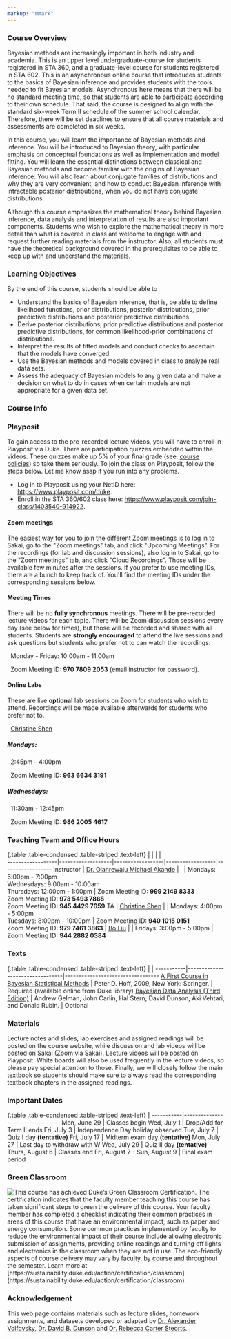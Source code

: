 ```yaml
---
markup: "mmark"
---
```


### Course Overview
Bayesian methods are increasingly important in both industry and academia. This is an upper level undergraduate-course for students registered in STA 360, and a graduate-level course for students registered in STA 602. This is an asynchronous online course that introduces students to the basics of Bayesian inference and provides students with the tools needed to fit Bayesian models. Asynchronous here means that there will be no standard meeting time, so that students are able to participate according to their own schedule. That said, the course is designed to align with the standard six-week Term II schedule of the summer school calendar. Therefore, there will be set deadlines to ensure that all course materials and assessments are completed in six weeks.

In this course, you will learn the importance of Bayesian methods and inference. You will be introduced to Bayesian theory, with particular emphasis on conceptual foundations as well as implementation and model fitting. You will learn the essential distinctions between classical and Bayesian methods and become familiar with the origins of Bayesian inference. You will also learn about conjugate families of distributions and why they are very convenient, and how to conduct Bayesian inference with intractable posterior distributions,  when you do not have conjugate distributions.

Although this course emphasizes the mathematical theory behind Bayesian inference, data analysis and interpretation of results are also important components. Students who wish to explore the mathematical theory in more detail than what is covered in class are welcome to engage with and request further reading materials from the instructor. Also, all students must have the theoretical background covered in the prerequisites to be able to keep up with and understand the materials. 


### Learning Objectives

By the end of this course, students should be able to

-  Understand the basics of Bayesian inference, that is, be able to define likelihood functions, prior distributions, posterior distributions, prior predictive distributions and posterior predictive distributions.
- Derive posterior distributions, prior predictive distributions and posterior predictive distributions, for common likelihood-prior combinations of distributions.
- Interpret the results of fitted models and conduct checks to ascertain that the models have converged.
- Use the Bayesian methods and models covered in class to analyze real data sets.
- Assess the adequacy of Bayesian models to any given data and make a decision on what to do in cases when certain models are not appropriate for a given data set.




### Course Info

### Playposit

To gain access to the pre-recorded lecture videos, you will have to enroll in Playposit via Duke. There are participation quizzes embedded within the videos. These quizzes make up 5% of your final grade (see: [course policies](https://sta-360-602l-su20.github.io/Course-Website/policies/)) so take them seriously. To join the class on Playposit, follow the steps below. Let me know asap if you run into any problems.
 + Log in to Playposit using your NetID here: https://www.playposit.com/duke.
 + Enroll in the STA 360/602 class here: https://www.playposit.com/join-class/1403540-914922.

#### Zoom meetings

The easiest way for you to join the different Zoom meetings is to log in to Sakai, go to the "Zoom meetings" tab, and click "Upcoming Meetings". For the recordings (for lab and discussion sessions), also log in to Sakai, go to the "Zoom meetings" tab, and click "Cloud Recordings". Those will be available few minutes after the sessions. If you prefer to use meeting IDs, there are a bunch to keep track of. You'll find the meeting IDs under the corresponding sessions below.

#### Meeting Times

There will be no **fully synchronous** meetings. There will be pre-recorded lecture videos for each topic. There will be Zoom discussion sessions every day (see below for times), but those will be recorded and shared with all students. Students are **strongly encouraged** to attend the live sessions and ask questions but students who prefer not to can watch the recordings.

<font color="#6CA0DC"><i class="fas fa-calendar-alt fa-lg"></i></font> &nbsp; Monday - Friday: 10:00am - 11:00am

<font color="#6CA0DC"><i class="fas fa-university fa-lg"></i></font> &nbsp; Zoom Meeting ID: **970 7809 2053** (email instructor for password).</font>  

#### Online Labs

These are live **optional** lab sessions on Zoom  for students who wish to attend. Recordings will be made available afterwards for students who prefer not to.

<font color="#6CA0DC"><i class="fas fa-user fa-lg"></i></font> &nbsp; [Christine Shen](https://stat.duke.edu/people/christine-shen)

##### Mondays:
<font color="#6CA0DC"><i class="fas fa-calendar-alt fa-lg"></i></font> &nbsp; 2:45pm - 4:00pm

<font color="#6CA0DC"><i class="fas fa-university fa-lg"></i></font> &nbsp; Zoom Meeting ID: **963 6634 3191**

##### Wednesdays:
<font color="#6CA0DC"><i class="fas fa-calendar-alt fa-lg"></i></font> &nbsp; 11:30am - 12:45pm

<font color="#6CA0DC"><i class="fas fa-university fa-lg"></i></font> &nbsp; Zoom Meeting ID: **986 2005 4617**


### Teaching Team and Office Hours 

{.table .table-condensed .table-striped .text-left}
<span></span>     | <span></span>     | <span></span>    | <span></span>    |  <span></span>      
------------------|-------------------|------------------|------------------|------------------ 
Instructor        | [Dr. Olanrewaju Michael Akande](https://akandelanre.github.io.) | <a href="mailto:olanrewaju.akande@duke.edu" title="email"><i class="fa fa-envelope"></i></a> &nbsp; <a href="https://github.com/akandelanre" title="GitHub"><i class="fa fa-github"></i></a> | Mondays: 6:00pm - 7:00pm <br /> Wednesdays: 9:00am - 10:00am <br /> Thursdays: 12:00pm - 1:00pm | Zoom Meeting ID: **999 2149 8333** <br /> Zoom Meeting ID: **973 5493 7865** <br /> Zoom Meeting ID: **945 4429 7659**
TA               | [Christine Shen](https://stat.duke.edu/people/christine-shen) | <a href="mailto:yueming.shen@duke.edu" title="email"><i class="fa fa-envelope"></i></a> | Mondays: 4:00pm - 5:00pm <br /> Tuesdays: 8:00pm - 10:00pm | Zoom Meeting ID: **940 1015 0151** <br /> Zoom Meeting ID: **979 7461 3863**
                 | [Bo Liu](https://stat.duke.edu/people/bo-liu-0) | <a href="mailto:bo.liu1997@duke.edu" title="email"><i class="fa fa-envelope"></i></a> | Fridays: 3:00pm - 5:00pm | Zoom Meeting ID: **944 2882 0384**


### Texts

{.table .table-condensed .table-striped .text-left}
 <span></span>     | <span></span> | <span></span> 
-----------|---------------------------------|----------------------------------
[A First Course in Bayesian Statistical Methods](https://find.library.duke.edu/catalog/DUKE004968562) | Peter D. Hoff, 2009, New York: Springer. | Required (available online from Duke library)
[Bayesian Data Analysis (Third Edition)](http://www.amazon.com/Bayesian-Analysis-Chapman-Statistical-Science/dp/1439840954/) | Andrew Gelman, John Carlin, Hal Stern, David Dunson, Aki Vehtari, and Donald Rubin. | Optional


### Materials

Lecture notes and slides, lab exercises and assigned readings will be posted on the course website, while discussion and lab videos will be posted on Sakai (Zoom via Sakai). Lecture videos will be posted on Playposit. White boards will also be used frequently in the lecture videos, so please pay special attention to those. Finally, we will closely follow the main textbook so students should make sure to always read the corresponding textbook chapters in the assigned readings.


### Important Dates

{.table .table-condensed .table-striped .text-left}
 <span></span>     | <span></span>
-----------|---------------------------------
Mon, June 29 | Classes begin
Wed, July 1 | Drop/Add for Term II ends
Fri, July 3 | Independence Day holiday observed
Tue, July 7 | Quiz I day **(tentative)**
Fri, July 17 | Midterm exam day **(tentative)**
Mon, July 27 | Last day to withdraw with W
Wed, July 29 | Quiz II day **(tentative)**
Thurs, August 6 | Classes end
Fri, August 7 - Sun, August 9 | Final exam period




### Green Classroom

<img style="float: left;" src="/img/DukeGreenClassroomCertification-Logo.png">
This course has achieved Duke’s Green Classroom Certification. The certification indicates that the faculty member teaching this course has taken significant steps to green the delivery of this course. Your faculty member has completed a checklist indicating their common practices in areas of this course that have an environmental impact, such as paper and energy consumption. Some common practices implemented by faculty to reduce the environmental impact of their course include allowing electronic submission of assignments, providing online readings and turning off lights and electronics in the classroom when they are not in use. The eco-friendly aspects of course delivery may vary by faculty, by course and throughout the semester. Learn more at [https://sustainability.duke.edu/action/certification/classroom](https://sustainability.duke.edu/action/certification/classroom).

### Acknowledgement

This web page contains materials such as lecture slides, homework assignments, and datasets developed or adapted by [Dr. Alexander Volfovsky](https://stat.duke.edu/people/alexander-volfovsky), [Dr. David B. Dunson](https://stat.duke.edu/people/david-b-dunson) and [Dr. Rebecca Carter Steorts](https://stat.duke.edu/people/rebecca-carter-steorts).

